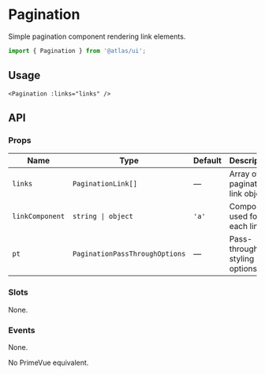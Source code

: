 # Pagination

Simple pagination component rendering link elements.

```ts
import { Pagination } from '@atlas/ui';
```

## Usage

```vue
<Pagination :links="links" />
```

## API

### Props

| Name | Type | Default | Description |
| ---- | ---- | ------- | ----------- |
| `links` | `PaginationLink[]` | — | Array of pagination link objects. |
| `linkComponent` | `string \| object` | `'a'` | Component used for each link. |
| `pt` | `PaginationPassThroughOptions` | — | Pass-through styling options. |

### Slots

None.

### Events

None.

No PrimeVue equivalent.
